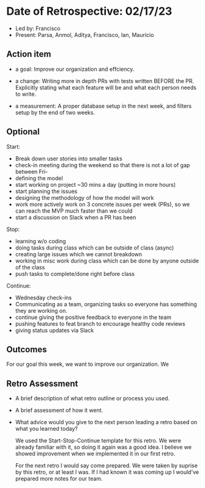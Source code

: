 # Date of Retrospective: 02/17/23

* Led by: Francisco
* Present:  Parsa, Anmol, Aditya, Francisco, Ian, Mauricio

## Action item

* a goal: Improve our organization and effciency. 

* a change: Writing more in depth PRs with tests written BEFORE the PR. Explicitly stating what each feature will be and what each person needs to write.

* a measurement: A proper database setup in the next week, and filters setup by the end of two weeks. 

## Optional

Start:
- Break down user stories into smaller tasks
- check-in meeting during the weekend so that there is not a lot of gap between Fri-
- defining the model 
- start working on project ~30 mins a day (putting in more hours)
- start planning the issues
- designing the methodology of how the model will work
- work more actively work on 3 concrete issues per week (PRs), so we can reach the MVP much faster than we could
- start a discussion on Slack when a PR has been 

Stop: 
- learning w/o coding
- doing tasks during class which can be outside of class (async)
- creating large issues which we cannot breakdown
- working in misc work during class which can be done by anyone outside of the class
- push tasks to complete/done right before class

Continue:
- Wednesday check-ins
- Communicating as a team, organizing tasks so everyone has something they are working on.
- continue giving the positive feedback to everyone in the team
- pushing features to feat branch to encourage healthy code reviews
- giving status updates via Slack


## Outcomes

For our goal this week, we want to improve our organization. We 

## Retro Assessment
* A brief description of what retro outline or process you used.
* A brief assessment of how it went.
* What advice would you give to the next person leading a retro
  based on what you learned today?
  
  We used the Start-Stop-Continue template for this retro. We were already familiar with it, so doing it again was a good idea. I believe we showed improvement when we implemented it in our first retro. 
  
  
  For the next retro I would say come prepared. We were taken by suprise by this retro, or at least I was. If I had known it was coming up I would've prepared more notes for our team.
  
